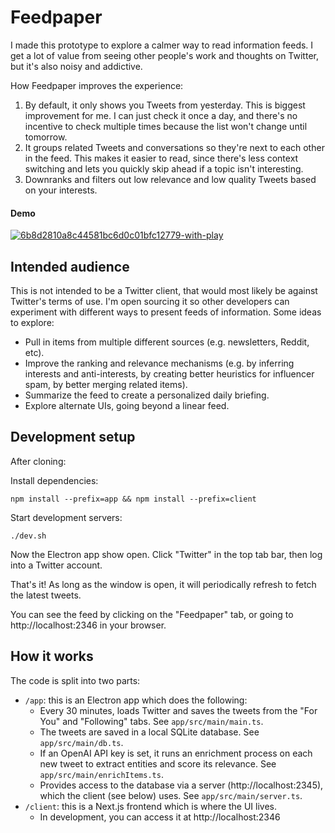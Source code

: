 # Feedpaper

I made this prototype to explore a calmer way to read information feeds.
I get a lot of value from seeing other people's work and thoughts on Twitter, but
it's also noisy and addictive.

How Feedpaper improves the experience:

1. By default, it only shows you Tweets from yesterday. This is biggest improvement for me. I can just check it once a day, and there's no incentive to check multiple times because the list won't change until tomorrow.
2. It groups related Tweets and conversations so they're next to each other in the feed. This makes it easier to read, since there's less context switching and lets you quickly skip ahead if a topic isn't interesting.
3. Downranks and filters out low relevance and low quality Tweets based on your interests.

#### Demo
[
![6b8d2810a8c44581bc6d0c01bfc12779-with-play](https://user-images.githubusercontent.com/331454/232874792-d183e67b-f3f4-4a45-87b0-13752e6a387f.gif)
](https://www.loom.com/share/6b8d2810a8c44581bc6d0c01bfc12779)

## Intended audience

This is not intended to be a Twitter client, that would most likely be against Twitter's terms of use. I'm open sourcing it so other developers can experiment with different ways to present feeds of information. Some ideas to explore:

- Pull in items from multiple different sources (e.g. newsletters, Reddit, etc).
- Improve the ranking and relevance mechanisms (e.g. by inferring interests and anti-interests, by creating better heuristics for influencer spam, by better merging related items).
- Summarize the feed to create a personalized daily briefing.
- Explore alternate UIs, going beyond a linear feed.

## Development setup

After cloning:

Install dependencies:

```
npm install --prefix=app && npm install --prefix=client
```

Start development servers:

```
./dev.sh
```

Now the Electron app show open. Click "Twitter" in the top tab bar, then log into
a Twitter account.

That's it! As long as the window is open, it will periodically refresh to fetch the latest tweets.

You can see the feed by clicking on the "Feedpaper" tab, or going to http://localhost:2346 in your browser.

## How it works

The code is split into two parts:

- `/app`: this is an Electron app which does the following:
  - Every 30 minutes, loads Twitter and saves the tweets from the "For You" and "Following" tabs. See `app/src/main/main.ts`.
  - The tweets are saved in a local SQLite database. See `app/src/main/db.ts`.
  - If an OpenAI API key is set, it runs an enrichment process on each new tweet to extract entities and score its relevance. See `app/src/main/enrichItems.ts`.
  - Provides access to the database via a server (http://localhost:2345), which the client (see below) uses. See `app/src/main/server.ts`.
- `/client`: this is a Next.js frontend which is where the UI lives.
  - In development, you can access it at http://localhost:2346
